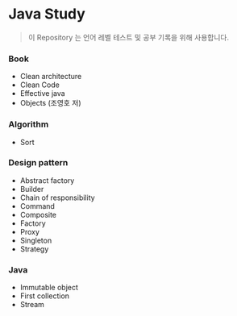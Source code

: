 # Java Study

> 이 Repository 는 언어 레벨 테스트 및 공부 기록을 위해 사용합니다.

### Book

- Clean architecture
- Clean Code
- Effective java
- Objects (조영호 저)

### Algorithm
- Sort

### Design pattern
- Abstract factory
- Builder
- Chain of responsibility
- Command
- Composite
- Factory
- Proxy
- Singleton
- Strategy

### Java
- Immutable object
- First collection
- Stream
